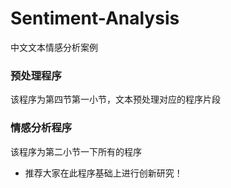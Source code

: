 # Sentiment-Analysis
中文文本情感分析案例

### 预处理程序
该程序为第四节第一小节，文本预处理对应的程序片段
### 情感分析程序
该程序为第二小节一下所有的程序

- 推荐大家在此程序基础上进行创新研究！